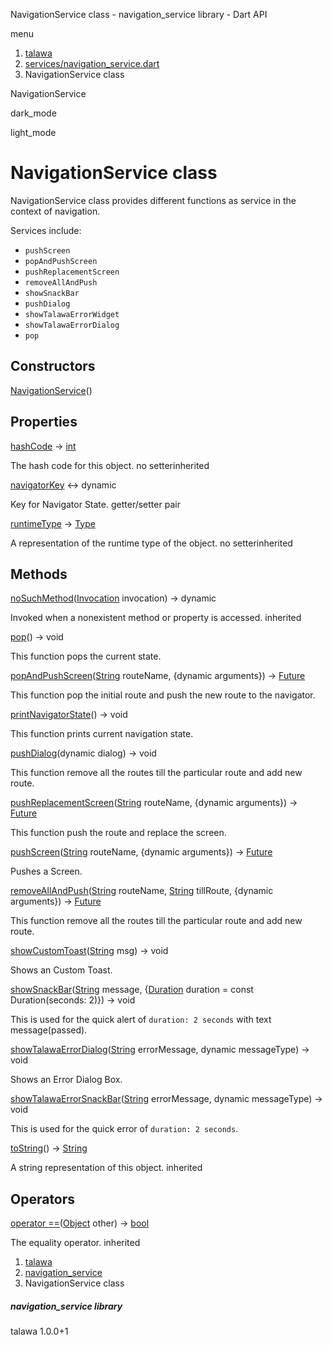 




NavigationService class - navigation\_service library - Dart API







menu

1. [talawa](../index.html)
2. [services/navigation\_service.dart](../file-___home_harshil_Desktop_open-source_palisadoes_talawa_lib_services_navigation_service/)
3. NavigationService class

NavigationService


dark\_mode

light\_mode




# NavigationService class


NavigationService class provides different functions as service in the context of navigation.

Services include:

* `pushScreen`
* `popAndPushScreen`
* `pushReplacementScreen`
* `removeAllAndPush`
* `showSnackBar`
* `pushDialog`
* `showTalawaErrorWidget`
* `showTalawaErrorDialog`
* `pop`

## Constructors

[NavigationService](../file-___home_harshil_Desktop_open-source_palisadoes_talawa_lib_services_navigation_service/NavigationService/NavigationService.html)()




## Properties

[hashCode](https://api.flutter.dev/flutter/dart-core/Object/hashCode.html)
→ [int](https://api.flutter.dev/flutter/dart-core/int-class.html)

The hash code for this object.
no setterinherited

[navigatorKey](../file-___home_harshil_Desktop_open-source_palisadoes_talawa_lib_services_navigation_service/NavigationService/navigatorKey.html)
↔ dynamic

Key for Navigator State.
getter/setter pair

[runtimeType](https://api.flutter.dev/flutter/dart-core/Object/runtimeType.html)
→ [Type](https://api.flutter.dev/flutter/dart-core/Type-class.html)

A representation of the runtime type of the object.
no setterinherited



## Methods

[noSuchMethod](https://api.flutter.dev/flutter/dart-core/Object/noSuchMethod.html)([Invocation](https://api.flutter.dev/flutter/dart-core/Invocation-class.html) invocation)
→ dynamic


Invoked when a nonexistent method or property is accessed.
inherited

[pop](../file-___home_harshil_Desktop_open-source_palisadoes_talawa_lib_services_navigation_service/NavigationService/pop.html)()
→ void


This function pops the current state.

[popAndPushScreen](../file-___home_harshil_Desktop_open-source_palisadoes_talawa_lib_services_navigation_service/NavigationService/popAndPushScreen.html)([String](https://api.flutter.dev/flutter/dart-core/String-class.html) routeName, {dynamic arguments})
→ [Future](https://api.flutter.dev/flutter/dart-core/Future-class.html)


This function pop the initial route and push the new route to the navigator.

[printNavigatorState](../file-___home_harshil_Desktop_open-source_palisadoes_talawa_lib_services_navigation_service/NavigationService/printNavigatorState.html)()
→ void


This function prints current navigation state.

[pushDialog](../file-___home_harshil_Desktop_open-source_palisadoes_talawa_lib_services_navigation_service/NavigationService/pushDialog.html)(dynamic dialog)
→ void


This function remove all the routes till the particular route and add new route.

[pushReplacementScreen](../file-___home_harshil_Desktop_open-source_palisadoes_talawa_lib_services_navigation_service/NavigationService/pushReplacementScreen.html)([String](https://api.flutter.dev/flutter/dart-core/String-class.html) routeName, {dynamic arguments})
→ [Future](https://api.flutter.dev/flutter/dart-core/Future-class.html)


This function push the route and replace the screen.

[pushScreen](../file-___home_harshil_Desktop_open-source_palisadoes_talawa_lib_services_navigation_service/NavigationService/pushScreen.html)([String](https://api.flutter.dev/flutter/dart-core/String-class.html) routeName, {dynamic arguments})
→ [Future](https://api.flutter.dev/flutter/dart-core/Future-class.html)


Pushes a Screen.

[removeAllAndPush](../file-___home_harshil_Desktop_open-source_palisadoes_talawa_lib_services_navigation_service/NavigationService/removeAllAndPush.html)([String](https://api.flutter.dev/flutter/dart-core/String-class.html) routeName, [String](https://api.flutter.dev/flutter/dart-core/String-class.html) tillRoute, {dynamic arguments})
→ [Future](https://api.flutter.dev/flutter/dart-core/Future-class.html)


This function remove all the routes till the particular route and add new route.

[showCustomToast](../file-___home_harshil_Desktop_open-source_palisadoes_talawa_lib_services_navigation_service/NavigationService/showCustomToast.html)([String](https://api.flutter.dev/flutter/dart-core/String-class.html) msg)
→ void


Shows an Custom Toast.

[showSnackBar](../file-___home_harshil_Desktop_open-source_palisadoes_talawa_lib_services_navigation_service/NavigationService/showSnackBar.html)([String](https://api.flutter.dev/flutter/dart-core/String-class.html) message, {[Duration](https://api.flutter.dev/flutter/dart-core/Duration-class.html) duration = const Duration(seconds: 2)})
→ void


This is used for the quick alert of `duration: 2 seconds` with text message(passed).

[showTalawaErrorDialog](../file-___home_harshil_Desktop_open-source_palisadoes_talawa_lib_services_navigation_service/NavigationService/showTalawaErrorDialog.html)([String](https://api.flutter.dev/flutter/dart-core/String-class.html) errorMessage, dynamic messageType)
→ void


Shows an Error Dialog Box.

[showTalawaErrorSnackBar](../file-___home_harshil_Desktop_open-source_palisadoes_talawa_lib_services_navigation_service/NavigationService/showTalawaErrorSnackBar.html)([String](https://api.flutter.dev/flutter/dart-core/String-class.html) errorMessage, dynamic messageType)
→ void


This is used for the quick error of `duration: 2 seconds`.

[toString](https://api.flutter.dev/flutter/dart-core/Object/toString.html)()
→ [String](https://api.flutter.dev/flutter/dart-core/String-class.html)


A string representation of this object.
inherited



## Operators

[operator ==](https://api.flutter.dev/flutter/dart-core/Object/operator_equals.html)([Object](https://api.flutter.dev/flutter/dart-core/Object-class.html) other)
→ [bool](https://api.flutter.dev/flutter/dart-core/bool-class.html)


The equality operator.
inherited



 


1. [talawa](../index.html)
2. [navigation\_service](../file-___home_harshil_Desktop_open-source_palisadoes_talawa_lib_services_navigation_service/)
3. NavigationService class

##### navigation\_service library





talawa
1.0.0+1







